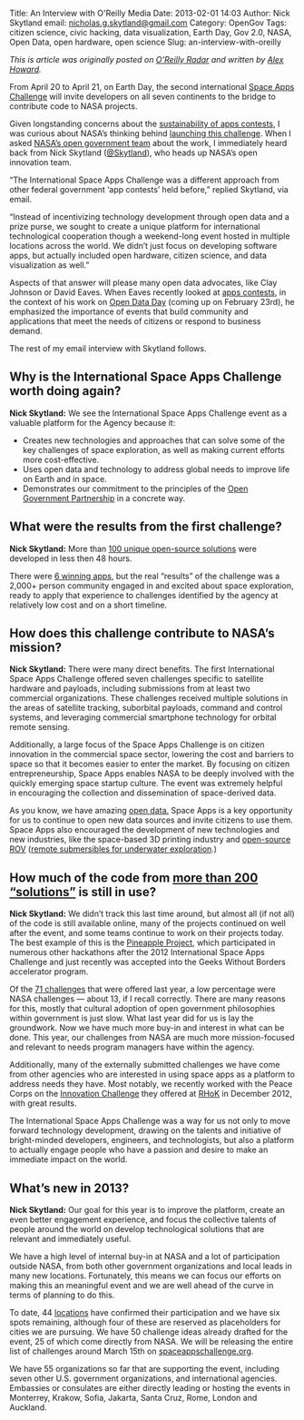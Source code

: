 Title: An Interview with O'Reilly Media 
Date: 2013-02-01 14:03
Author: Nick Skytland
email: nicholas.g.skytland@gmail.com
Category: OpenGov
Tags: citizen science, civic hacking, data visualization, Earth Day, Gov 2.0, NASA, Open Data, open hardware, open science
Slug: an-interview-with-oreilly

*This is article was originally posted on [O'Reilly Radar][] and written
by [Alex Howard][].*

From April 20 to April 21, on Earth Day, the second international [Space
Apps Challenge][] will invite developers on all seven continents to the
bridge to contribute code to NASA projects.

Given longstanding concerns about the [sustainability of apps
contests][], I was curious about NASA’s thinking behind [launching this
challenge][]. When I asked [NASA’s open government team][] about the
work, I immediately heard back from Nick Skytland ([@Skytland][]), who
heads up NASA’s open innovation team.

“The International Space Apps Challenge was a different approach from
other federal government ‘app contests’ held before,” replied Skytland,
via email.

“Instead of incentivizing technology development through open data and a
prize purse, we sought to create a unique platform for international
technological cooperation though a weekend-long event hosted in multiple
locations across the world. We didn’t just focus on developing software
apps, but actually included open hardware, citizen science, and data
visualization as well.”

Aspects of that answer will please many open data advocates, like Clay
Johnson or David Eaves. When Eaves recently looked at [apps contests][],
in the context of his work on [Open Data Day][] (coming up on February
23rd), he emphasized the importance of events that build community and
applications that meet the needs of citizens or respond to business
demand.

The rest of my email interview with Skytland follows.

Why is the International Space Apps Challenge worth doing again?
----------------------------------------------------------------

**Nick Skytland:** We see the International Space Apps Challenge event
as a valuable platform for the Agency because it:

-   Creates new technologies and approaches that can solve some of the
    key challenges of space exploration, as well as making current
    efforts more cost-effective.
-   Uses open data and technology to address global needs to improve
    life on Earth and in space.
-   Demonstrates our commitment to the principles of the [Open
    Government Partnership][] in a concrete way.

What were the results from the first challenge?
-----------------------------------------------

**Nick Skytland:** More than [100 unique open-source solutions][] were
developed in less then 48 hours.

There were [6 winning apps][], but the real “results” of the challenge
was a 2,000+ person community engaged in and excited about space
exploration, ready to apply that experience to challenges identified by
the agency at relatively low cost and on a short timeline.

How does this challenge contribute to NASA’s mission?
-----------------------------------------------------

**Nick Skytland:** There were many direct benefits. The first
International Space Apps Challenge offered seven challenges specific to
satellite hardware and payloads, including submissions from at least two
commercial organizations. These challenges received multiple solutions
in the areas of satellite tracking, suborbital payloads, command and
control systems, and leveraging commercial smartphone technology for
orbital remote sensing.

Additionally, a large focus of the Space Apps Challenge is on citizen
innovation in the commercial space sector, lowering the cost and
barriers to space so that it becomes easier to enter the market. By
focusing on citizen entrepreneurship, Space Apps enables NASA to be
deeply involved with the quickly emerging space startup culture. The
event was extremely helpful in encouraging the collection and
dissemination of space-derived data.

As you know, we have amazing [open data.][] Space Apps is a key
opportunity for us to continue to open new data sources and invite
citizens to use them. Space Apps also encouraged the development of new
technologies and new industries, like the space-based 3D printing
industry and [open-source ROV][] ([remote submersibles for underwater
exploration][].)

How much of the code from [more than 200 “solutions”][] is still in use?
------------------------------------------------------------------------

**Nick Skytland:** We didn’t track this last time around, but almost all
(if not all) of the code is still available online, many of the projects
continued on well after the event, and some teams continue to work on
their projects today. The best example of this is the [Pineapple
Project][], which participated in numerous other hackathons after the
2012 International Space Apps Challenge and just recently was accepted
into the Geeks Without Borders accelerator program.

Of the [71 challenges][] that were offered last year, a low percentage
were NASA challenges — about 13, if I recall correctly. There are many
reasons for this, mostly that cultural adoption of open government
philosophies within government is just slow. What last year did for us
is lay the groundwork. Now we have much more buy-in and interest in what
can be done. This year, our challenges from NASA are much more
mission-focused and relevant to needs program managers have within the
agency.

Additionally, many of the externally submitted challenges we have come
from other agencies who are interested in using space apps as a platform
to address needs they have. Most notably, we recently worked with the
Peace Corps on the [Innovation Challenge][] they offered at [RHoK][] in
December 2012, with great results.

The International Space Apps Challenge was a way for us not only to move
forward technology development, drawing on the talents and initiative of
bright-minded developers, engineers, and technologists, but also a
platform to actually engage people who have a passion and desire to make
an immediate impact on the world.

What’s new in 2013?
-------------------

**Nick Skytland:** Our goal for this year is to improve the platform,
create an even better engagement experience, and focus the collective
talents of people around the world on develop technological solutions
that are relevant and immediately useful.

We have a high level of internal buy-in at NASA and a lot of
participation outside NASA, from both other government organizations and
local leads in many new locations. Fortunately, this means we can focus
our efforts on making this an meaningful event and we are well ahead of
the curve in terms of planning to do this.

To date, 44 [locations][] have confirmed their participation and we have
six spots remaining, although four of these are reserved as placeholders
for cities we are pursuing. We have 50 challenge ideas already drafted
for the event, 25 of which come directly from NASA. We will be releasing
the entire list of challenges around March 15th
on [spaceappschallenge.org][Space Apps Challenge].

We have 55 organizations so far that are supporting the event, including
seven other U.S. government organizations, and international agencies.
Embassies or consulates are either directly leading or hosting the
events in Monterrey, Krakow, Sofia, Jakarta, Santa Cruz, Rome, London
and Auckland.

  [O'Reilly Radar]: http://radar.oreilly.com/2013/02/nasa-launches-second-international-space-apps-challenge.html
  [Alex Howard]: http://radar.oreilly.com/alexh
  [Space Apps Challenge]: http://spaceappschallenge.org/
  [sustainability of apps contests]: http://radar.oreilly.com/2011/08/app-contests-sustainability-usability.html
  [launching this challenge]: http://www.whitehouse.gov/blog/2013/01/15/nasa-launches-second-annual-international-space-apps-challenge
  [NASA’s open government team]: http://fedscoop.com/nasa-open-government-team-broadens-focus-to-innovation/
  [@Skytland]: http://twitter.com/Skytland
  [apps contests]: http://techpresident.com/news/wegov/23146/app-contest-or-not-app-contest
  [Open Data Day]: http://opendataday.org/
  [Open Government Partnership]: http://radar.oreilly.com/2012/07/does-the-open-government-partnership-merit-more-oversight-and-attention.html
  [100 unique open-source solutions]: http://open.nasa.gov/blog/2012/04/25/100-reasons-spaceapps-made-a-difference/
  [6 winning apps]: http://www.dvice.com/archives/2012/05/space-apps-chal.php
  [open data.]: http://data.nasa.gov/
  [open-source ROV]: http://bits.blogs.nytimes.com/2012/05/28/a-mini-sub-made-from-cheap-parts-could-change-underwater-exploration/
  [remote submersibles for underwater exploration]: http://open.nasa.gov/blog/2012/06/14/open-hardware-exploration-at-neemo16/
  [more than 200 “solutions”]: http://spaceappschallenge.org/solutions/
  [Pineapple Project]: http://idea.usaid.gov/opendata/pineapple-project
  [71 challenges]: http://2012.spaceappschallenge.org/challenges/
  [Innovation Challenge]: http://innovationchallenge.peacecorps.gov/
  [RHoK]: http://www.rhok.org/
  [locations]: http://open.nasa.gov/blog/2013/01/04/where-in-the-world-is-space-apps/
